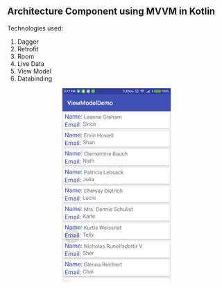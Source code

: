 ## Architecture Component using MVVM in Kotlin
Technologies used:
1. Dagger
2. Retrofit
3. Room
4. Live Data
5. View Model
6. Databinding

<p align="center">
  <img src="https://raw.githubusercontent.com/RumiRajbhandari/ArchitectureComponentSample/readme/device-2018-06-04-171811.png" width="250"/>
</p>
